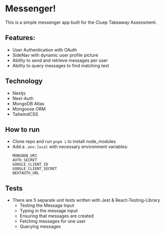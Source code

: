 # Messenger!

This is a simple messenger app built for the Cluep Takeaway Assessment. 

## Features:
- User Authentication with OAuth
- SideNav with dynamic user profile picture
- Ability to send and retrieve messages per user
- Ability to query messages to find matching text

## Technology
- Nextjs
- Next-Auth
- MongoDB Atlas
- Mongoose ORM
- TailwindCSS

## How to run
- Clone repo and run `pnpm i` to install node_modules
- Add a `.env.local` with necessary environment variables:
  ```
  MONGODB_URI
  AUTH_SECRET
  GOOGLE_CLIENT_ID
  GOOGLE_CLIENT_SECRET
  NEXTAUTH_URL
  ```

## Tests
- There are 5 separate unit tests written with Jest & React-Testing-Library
  - Testing the Message Input
  - Typing in the message input
  - Ensuring that messages are created
  - Fetching messages for one user
  - Querying messages